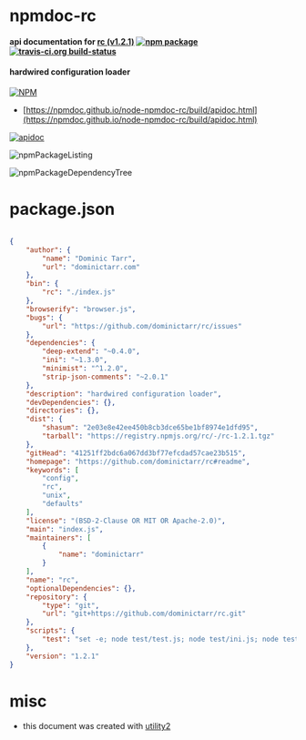 # npmdoc-rc

#### api documentation for  [rc (v1.2.1)](https://github.com/dominictarr/rc#readme)  [![npm package](https://img.shields.io/npm/v/npmdoc-rc.svg?style=flat-square)](https://www.npmjs.org/package/npmdoc-rc) [![travis-ci.org build-status](https://api.travis-ci.org/npmdoc/node-npmdoc-rc.svg)](https://travis-ci.org/npmdoc/node-npmdoc-rc)

#### hardwired configuration loader

[![NPM](https://nodei.co/npm/rc.png?downloads=true&downloadRank=true&stars=true)](https://www.npmjs.com/package/rc)

- [https://npmdoc.github.io/node-npmdoc-rc/build/apidoc.html](https://npmdoc.github.io/node-npmdoc-rc/build/apidoc.html)

[![apidoc](https://npmdoc.github.io/node-npmdoc-rc/build/screenCapture.buildCi.browser.%252Ftmp%252Fbuild%252Fapidoc.html.png)](https://npmdoc.github.io/node-npmdoc-rc/build/apidoc.html)

![npmPackageListing](https://npmdoc.github.io/node-npmdoc-rc/build/screenCapture.npmPackageListing.svg)

![npmPackageDependencyTree](https://npmdoc.github.io/node-npmdoc-rc/build/screenCapture.npmPackageDependencyTree.svg)



# package.json

```json

{
    "author": {
        "name": "Dominic Tarr",
        "url": "dominictarr.com"
    },
    "bin": {
        "rc": "./index.js"
    },
    "browserify": "browser.js",
    "bugs": {
        "url": "https://github.com/dominictarr/rc/issues"
    },
    "dependencies": {
        "deep-extend": "~0.4.0",
        "ini": "~1.3.0",
        "minimist": "^1.2.0",
        "strip-json-comments": "~2.0.1"
    },
    "description": "hardwired configuration loader",
    "devDependencies": {},
    "directories": {},
    "dist": {
        "shasum": "2e03e8e42ee450b8cb3dce65be1bf8974e1dfd95",
        "tarball": "https://registry.npmjs.org/rc/-/rc-1.2.1.tgz"
    },
    "gitHead": "41251ff2bdc6a067dd3bf77efcdad57cae23b515",
    "homepage": "https://github.com/dominictarr/rc#readme",
    "keywords": [
        "config",
        "rc",
        "unix",
        "defaults"
    ],
    "license": "(BSD-2-Clause OR MIT OR Apache-2.0)",
    "main": "index.js",
    "maintainers": [
        {
            "name": "dominictarr"
        }
    ],
    "name": "rc",
    "optionalDependencies": {},
    "repository": {
        "type": "git",
        "url": "git+https://github.com/dominictarr/rc.git"
    },
    "scripts": {
        "test": "set -e; node test/test.js; node test/ini.js; node test/nested-env-vars.js"
    },
    "version": "1.2.1"
}
```



# misc
- this document was created with [utility2](https://github.com/kaizhu256/node-utility2)
